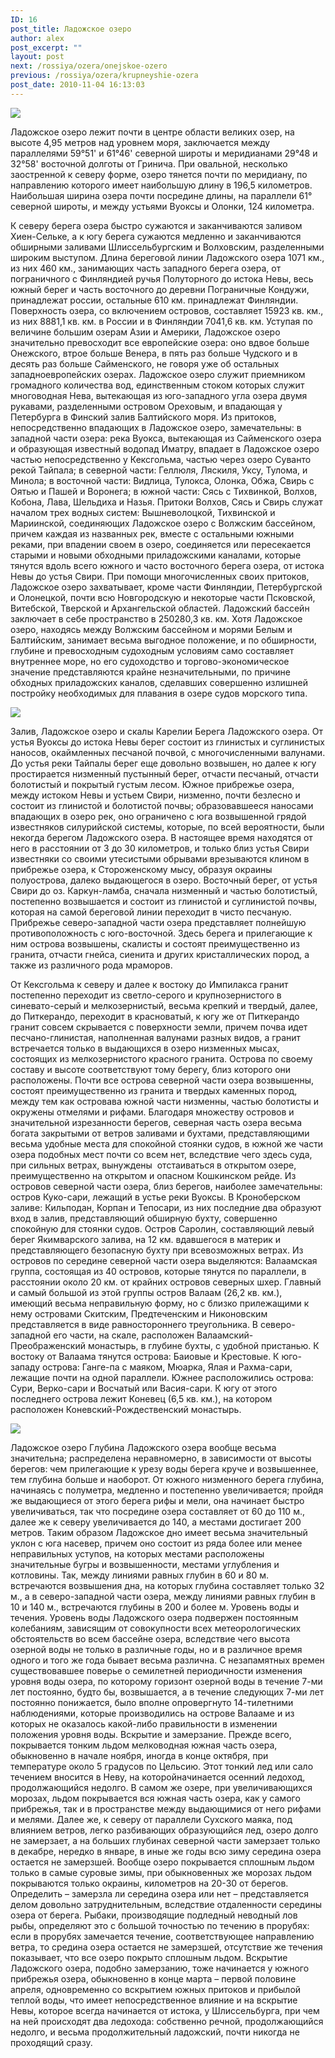 ```yaml
---
ID: 16
post_title: Ладожское озеро
author: alex
post_excerpt: ""
layout: post
next: /rossiya/ozera/onejskoe-ozero
previous: /rossiya/ozera/krupneyshie-ozera
post_date: 2010-11-04 16:13:03
---
```


 
![](/img/book/576.jpg)
Ладожское озеро лежит почти в центре области великих озер, на высоте 4,95 метров над уровнем моря, заключается между параллелями 59°51' и 61°46' северной широты и меридианами 29°48 и 32°58' восточной долготы от Гринича. При овальной, несколько заостренной к северу форме, озеро тянется почти по меридиану, по направлению которого имеет наибольшую длину в 196,5 километров. Наибольшая ширина озера почти посредине длины, на параллели 61° северной широты, и между устьями Вуоксы и Олонки, 124 километра. 
  
К северу берега озера быстро сужаются и заканчиваются заливом Хиен-Сельке, а к югу берега сужаются медленно и заканчиваются обширными заливами Шлиссельбургским и Волховским, разделенными широким выступом. Длина береговой линии Ладожского озера 1071 км., из них 460 км., занимающих часть западного берега озера, от пограничного с Финляндией ручья Полуторного до истока Невы, весь южный берег и часть восточного до деревни Пограничные Кондужи, принадлежат россии, остальные 610 км. принадлежат Финляндии. 
Поверхность озера, со включением островов, составляет 15923 кв. км., из них 8881,1 кв. км. в России и в Финляндии 7041,6 кв. км. Уступая по величине большим озерам Азии и Америки, Ладожское озеро значительно превосходит все европейские озера: оно вдвое больше Онежского, втрое больше Венера, в пять раз больше Чудского и в десять раз больше Сайменского, не говоря уже об остальных западноевропейских озерах.
Ладожское озеро служит приемником громадного количества вод, единственным стоком которых служит многоводная Нева, вытекающая из юго-западного угла озера двумя рукавами, разделенными островом Ореховым, и впадающая у Петербурга в Финский залив Балтийского моря. Из притоков, непосредственно впадающих в Ладожское озеро, замечательны: в западной части озера: река Вуокса, вытекающая из Сайменского озера и образующая известный водопад Иматру, впадает в Ладожское озеро частью непосредственно у Кексгольма, частью через озеро Суванто рекой Тайпала; в северной части: Геллюля, Ляскиля, Уксу, Тулома, и Минола; в восточной части: Видлица, Тулокса, Олонка, Обжа, Свирь с Оятью и Пашей и Воронега; в южной части: Сясь с Тихвинкой, Волхов, Кобона, Лава, Шельдиха и Назья. Притоки Волхов, Сясь и Свирь служат началом трех водных систем: Вышневолоцкой, Тихвинской и Мариинской, соединяющих Ладожское озеро с Волжским бассейном, причем каждая из названных рек, вместе с остальными южными реками, при впадении своем в озеро, соединяется или пересекается старыми и новыми обходными приладожскими каналами, которые тянутся вдоль всего южного и часто восточного берега озера, от истока Невы до устья Свири. 
При помощи многочисленных своих притоков, Ладожское озеро захватывает, кроме части Финляндии, Петербургской и Олонецкой, почти всю Новгородскую и некоторые части Псковской, Витебской, Тверской и Архангельской областей. Ладожский бассейн заключает в себе пространство в 250280,3 кв. км. Хотя Ладожское озеро, находясь между Волжским бассейном и морями Белым и Балтийским, занимает весьма выгодное положение, и по обширности, глубине и превосходным судоходным условиям само составляет внутреннее море, но его судоходство и торгово-экономическое значение представляются крайне незначительными, по причине обходных приладожских каналов, сделавших совершенно излишней постройку необходимых для плавания в озере судов морского типа. 

![](/img/text/vodn_resursi/ozero/ladojskoe/2.jpg)
Залив, Ладожское озеро и скалы Карелии 
Берега Ладожского озера. От устья Вуоксы до истока Невы берег состоит из глинистых и суглинистых наносов, окаймленных песчаной почвой, с многочисленными валунами. До устья реки Тайпалы берег еще довольно возвышен, но далее к югу простирается низменный пустынный берег, отчасти песчаный, отчасти болотистый и покрытый густым лесом. Южное прибрежье озера, между истоком Невы и устьем Свири, низменно, почти безлесно и состоит из глинистой и болотистой почвы; образовавшееся наносами впадающих в озеро рек, оно ограничено с юга возвышенной грядой известняков силурийской системы, которые, по всей вероятности, были некогда берегом Ладожского озера. В настоящее время находятся от него в расстоянии от 3 до 30 километров, и только близ устья Свири известняки со своими утесистыми обрывами врезываются клином в прибрежье озера, к Стороженскому мысу, образуя окраины полуострова, далеко выдающегося в озеро. 
Восточный берег, от устья Свири до оз. Каркун-ламба, сначала низменный и частью болотистый, постепенно возвышается и состоит из глинистой и суглинистой почвы, которая на самой береговой линии переходит в чисто песчаную. Прибрежье северо-западной части озера представляет полнейшую противоположность с юго-восточной. Здесь берега и прилегающие к ним острова возвышены, скалисты и состоят преимущественно из гранита, отчасти гнейса, сиенита и других кристаллических пород, а также из различного рода мраморов. 
  
От Кексгольма к северу и далее к востоку до Импилакса гранит постепенно переходит из светло-серого и крупнозернистого в синевато-серый и мелкозернистый, весьма крепкий и твердый, далее, до Питкерандо, переходит в красноватый, к югу же от Питкерандо гранит совсем скрывается с поверхности земли, причем почва идет песчано-глинистая, наполненная валунами разных видов, а гранит встречается только в выдающихся в озеро низменных мысах, состоящих из мелкозернистого красного гранита. 
Острова по своему составу и высоте соответствуют тому берегу, близ которого они расположены. Почти все острова северной части озера возвышенны, состоят преимущественно из гранита и твердых каменных пород, между тем как островава южной части низменны, частью болотисты и окружены отмелями и рифами. Благодаря множеству островов и значительной изрезанности берегов, северная часть озера весьма богата закрытыми от ветров заливами и бухтами, представляющими весьма удобные места для спокойной стоянки судов, в южной же части озера подобных мест почти со всем нет, вследствие чего здесь суда, при сильных ветрах, вынуждены &nbsp;отстаиваться в открытом озере, преимущественно на открытом и опасном Кошкинском рейде. 
Из островов северной части озера, близ берегов, наиболее замечательны: остров Куко-сари, лежащий в устье реки Вуоксы. В Кроноберском заливе: Кильподан, Корпан и Тепосари, из них последние два образуют вход в залив, представляющий обширную бухту, совершенно спокойную для стоянки судов. Остров Саролин, составляющий левый берег Якимварского залива, на 12 км. вдавшегося в материк и представляющего безопасную бухту при всевозможных ветрах. 
Из островов по середине северной части озера выделяются: Валаамская группа, состоящая из 40 островов, которые тянутся по параллели, в расстоянии около 20 км. от крайних островов северных шхер. Главный и самый большой из этой группы остров Валаам (26,2 кв. км.), имеющий весьма неправильную форму, но с близко прилежащими к нему островами Скитским, Предтеченским и Никоновским представляется в виде равностороннего треугольника. В северо-западной его части, на скале, расположен Валаамский-Преображенский монастырь, в глубине бухты, с удобной пристанью. К востоку от Валаама тянутся острова: Баиовые и Крестовые. К юго-западу острова: Ганге-па с маяком, Мюарка, Ялая и Рахма-сари, лежащие почти на одной параллели. Южнее расположились острова: Суpи, Верко-сари и Восчатый или Васия-сари. К югу от этого последнего острова лежит Коневец (6,5 кв. км.), на котором расположен Коневский-Рождественский монастырь. 

![](/img/text/vodn_resursi/ozero/ladojskoe/3.jpg)
Ладожское озеро 
Глубина Ладожского озера вообще весьма значительна; распределена неравномерно, в зависимости от высоты берегов: чем прилегающие к урезу воды берега круче и возвышеннее, тем глубина больше и наоборот. От южного низменного берега глубина, начинаясь с полуметра, медленно и постепенно увеличивается; пройдя же выдающиеся от этого берега рифы и мели, она начинает быстро увеличиваться, так что посредине озера составляет от 60 до 110 м., далее же к северу увеличивается до 140, а местами достигает 200 метров. Таким образом Ладожское дно имеет весьма значительный уклон с юга насевер, причем оно состоит из ряда более или менее неправильных уступов, на которых местами расположены значительные бугры и возвышенности, местами углубления и котловины. Так, между линиями равных глубин в 60 и 80 м. встречаются возвышения дна, на которых глубина составляет только 32 м., а в северо-западной части озера, между линиями равных глубин в 10 и 140 м., встречаются глубины в 200 и более м. 
Уровень воды и течения. Уровень воды Ладожского озера подвержен постоянным колебаниям, зависящим от совокупности всех метеорологических обстоятельств во всем бассейне озера, вследствие чего высота озерной воды не только в различные годы, но и в различное время одного и того же года бывает весьма различна. С незапамятных времен существовавшее поверье о семилетней периодичности изменения уровня воды озера, по которому горизонт озерной воды в течение 7-ми лет постоянно, будто бы, возвышается, а в течение следующих 7-ми лет постоянно понижается, было вполне опровергнуто 14-тилетними наблюдениями, которые производились на острове Валааме и из которых не оказалось какой-либо правильности в изменении положения уровня воды. 
Вскрытие и замерзание. Прежде всего, покрывается тонким льдом мелководная южная часть озера, обыкновенно в начале ноября, иногда в конце октября, при температуре около 5 градусов по Цельсию. Этот тонкий лед или сало течением вносится в Неву, на которойначинается осенний ледоход, продолжающийся недолго. В самом же озере, при увеличивающихся морозах, льдом покрывается вся южная часть озера, как у самого прибрежья, так и в пространстве между выдающимися от него рифами и мелями. Далее же, к северу от параллели Сухского маяка, под влиянием ветров, легко разбивающих образующийся лед, озеро долго не замерзает, а на больших глубинах северной части замерзает только в декабре, нередко в январе, в иные же годы всю зиму середина озера остается не замерзшей. 
Вообще озеро покрывается сплошным льдом только в самые суровые зимы, при обыкновенных же морозах льдом покрываются только окраины, километров на 20-30 от берегов. Определить – замерзла ли середина озера или нет – представляется делом довольно затруднительным, вследствие отдаленности середины озера от берега. Рыбаки, производящие подледный неводный лов рыбы, определяют это с большой точностью по течению в прорубях: если в прорубях замечается течение, соответствующее направлению ветра, то средина озера остается не замерзшей, отсутствие же течения показывает, что все озеро покрыто сплошным льдом. 
Вскрытие Ладожского озера, подобно замерзанию, тоже начинается у южного прибрежья озера, обыкновенно в конце марта – первой половине апреля, одновременно со вскрытием южных притоков и прибылой теплой воды, что имеет непосредственное влияние и на вскрытие Невы, которое всегда начинается от истока, у Шлиссельбурга, при чем на ней происходят два ледохода: собственно речной, продолжающийся недолго, и весьма продолжительный ладожский, почти никогда не проходящий сразу. 